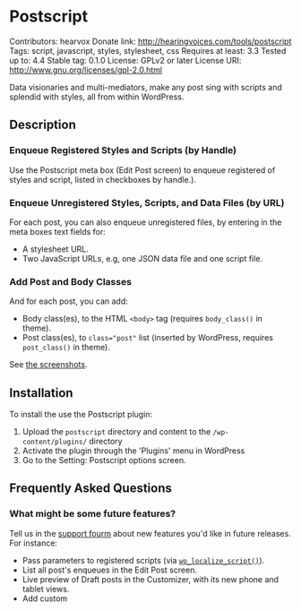 # Postscript
Contributors: hearvox
Donate link: http://hearingvoices.com/tools/postscript
Tags: script, javascript, styles, stylesheet, css
Requires at least: 3.3
Tested up to: 4.4
Stable tag: 0.1.0
License: GPLv2 or later
License URI: http://www.gnu.org/licenses/gpl-2.0.html

Data visionaries and multi-mediators, make any post sing with scripts and splendid with styles, all from within WordPress.

## Description

### Enqueue Registered Styles and Scripts (by Handle)

Use the Postscript meta box (Edit Post screen) to enqueue registered of styles and script, listed in checkboxes by handle.).

### Enqueue Unregistered Styles, Scripts, and Data Files (by URL)

For each post, you can also enqueue unregistered files, by entering in the meta boxes text fields for:
* A stylesheet URL.
* Two JavaScript URLs, e.g, one JSON data file and one script file.

### Add Post and Body Classes

And for each post, you can add:
* Body class(es), to the HTML `<body>` tag (requires `body_class()` in theme).
* Post class(es), to `class="post"` list (inserted by WordPress, requires `post_class()` in theme).

See [the screenshots](https://wordpress.org/plugins/postscript/screenshots/).

## Installation

To install the use the Postscript plugin:

1. Upload the `postscript` directory and content to the `/wp-content/plugins/` directory
2. Activate the plugin through the 'Plugins' menu in WordPress
3. Go to the Setting: Postscript options screen.

## Frequently Asked Questions

### What might be some future features?

Tell us in the [support fourm](https://wordpress.org/support/plugin/postscript) about new features you'd like in future releases. For instance:

* Pass parameters to registered scripts (via [`wp_localize_script()`](https://developer.wordpress.org/reference/functions/wp_localize_script/)).
* List all post's enqueues in the Edit Post screen.
* Live preview of Draft posts in the Customizer, with its new phone and tablet views.
* Add custom <style> in the document <head> (via [`wp_add_inline_style()`](https://developer.wordpress.org/reference/functions/wp_add_inline_style/)).
* Add custom <script> in the document <head> (`wp_add_inline_script()` coming in WordPress 4.5).
* Add Page Templete dropdown to Posts (and CPTs).
* Add file-modification timestamp as script/style's version number (as cache buster).
* AJAX check for file-exists for user-entered URLs.
* Export/import settings, taxonomy terms, and post meta.
* In Settings page make separate lists for default and plugin/theme-registrations.
* Add filter for...?


## Contribute

Postscript is now on [GitHub](https://github.com/hearvox/postscript). Pull Requests welcome.

### What about foo bar?

Answer to foo bar dilemma.

## Screenshots

1. Edit Post screen **Postscript** meta box
2. Settings Page: User Roles, Post Types, URls, and Classes
3. Settings Page: Tables of Added Scripts and Styles
4. Settings Page: Remove Scripts and Styles

## Changelog

### 1.0
* Initial public release.

### 0.1.0
* Beta version.

## Upgrade Notice

### 1.0
Initial public release.

### 0.1.0
* Beta version.

== Translations ==

* English - default, always included

*Note:* This plugin is built to be easily translatable. Please contribute a translation in your language.

The WordPress.org Polyglots Team maintains a comprehensive [Translator’s Handbook](https://make.wordpress.org/polyglots/handbook/). All text strings in this plugin are localized, following the guidelines of the Wordpress.org Plugin Handbook's [Internationalization section](https://developer.wordpress.org/plugins/internationalization/).

(The additional sections display in "Other Notes" /other_notes/.)

== Tech Notes ==

= Your Scripts and Styles =
You can register your own CSS/JS file *handles* with the [wp_register_script()](https://developer.wordpress.org/reference/functions/wp_register_script/) and the [wp_register_style()](https://developer.wordpress.org/reference/functions/wp_register_style/) functions.

Only handles you register via the [`wp_enqueue_scripts` hook])https://developer.wordpress.org/reference/hooks/wp_enqueue_scripts/} list on Postscript's Settings screen. This list also has handles registered by your active theme and plugins and the defaults registered by WordPress itself.

= Default Scripts and Styles =
WordPress registers numerous styles and scripts via its core functions: [wp_default_scripts()](https://developer.wordpress.org/reference/functions/wp_default_scripts/) and [wp_default_styles()](https://developer.wordpress.org/reference/functions/wp_default_styles/). Each file gets its own unique handle: see the [list of defaults](https://developer.wordpress.org/reference/functions/wp_enqueue_script/#defaults).

= An Example: Thickbox =
WordPress ships with a modified [ThickBox jQuery library](https://codex.wordpress.org/Javascript_Reference/ThickBox), used to make modal lightbox windows. The [add_thickbox()](https://developer.wordpress.org/reference/functions/add_thickbox/) function enables this feature, but it also loads Thickbox's CSS and JS files on every Post, whether or not the post needs it.

This plugin improves site performance by only enqueuing scripts only when speficially requested for an individual post, by checking the Thickbox Script and Styles handles in the **Postscript** box. See [the screenshots](https://wordpress.org/plugins/postscript/screenshots/).

= Contribute =
Postscript is now on [GitHub](https://github.com/hearvox/postscript). Pull Requests welcome.

== Credits ==
Thanks:
This plugin was developed as part of a [Reynolds Journalism Institute](https://www.rjionline.org) fellowship.

